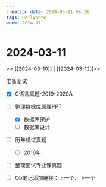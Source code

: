 ```yaml
---
creation date: 2024-03-11 08:18
tags: DailyNote
week: 2024-11
---
```


# 2024-03-11

<< [[2024-03-10]] | [[2024-03-12]]>>


准备复试
- [x] C语言真题-2019-2020A
- [ ] 整理数据库原理PPT
	- [x] 数据库保护
	- [ ] 数据库设计
- [ ] 历年机试真题
	- [ ] 2016年
- [ ] 整理面试专业课真题

- [ ] Ob笔记添加链接：上一个、下一个